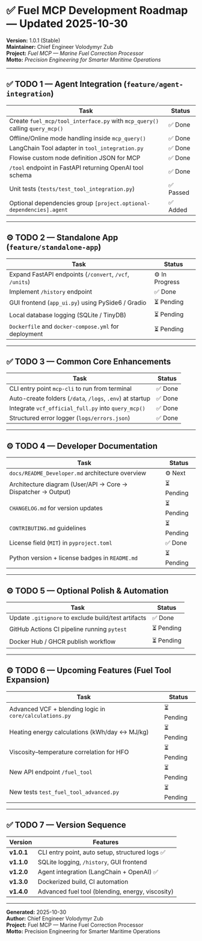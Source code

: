 # ✅ Fuel MCP Development Roadmap — Updated 2025-10-30

**Version:** 1.0.1 (Stable)  
**Maintainer:** Chief Engineer Volodymyr Zub  
**Project:** *Fuel MCP — Marine Fuel Correction Processor*  
**Motto:** *Precision Engineering for Smarter Maritime Operations*

---

## ✅ TODO 1 — Agent Integration (`feature/agent-integration`)

| Task | Status |
|------|--------|
| Create `fuel_mcp/tool_interface.py` with `mcp_query()` calling `query_mcp()` | ✅ Done |
| Offline/Online mode handling inside `mcp_query()` | ✅ Done |
| LangChain Tool adapter in `tool_integration.py` | ✅ Done |
| Flowise custom node definition JSON for MCP | ✅ Done |
| `/tool` endpoint in FastAPI returning OpenAI tool schema | ✅ Done |
| Unit tests (`tests/test_tool_integration.py`) | ✅ Passed |
| Optional dependencies group `[project.optional-dependencies].agent` | ✅ Added |

---

## ⚙️ TODO 2 — Standalone App (`feature/standalone-app`)

| Task | Status |
|------|--------|
| Expand FastAPI endpoints (`/convert`, `/vcf`, `/units`) | ⚙️ In Progress |
| Implement `/history` endpoint | ✅ Done |
| GUI frontend (`app_ui.py`) using PySide6 / Gradio | ⏳ Pending |
| Local database logging (SQLite / TinyDB) | ⏳ Pending |
| `Dockerfile` and `docker-compose.yml` for deployment | ⏳ Pending |

---

## ✅ TODO 3 — Common Core Enhancements

| Task | Status |
|------|--------|
| CLI entry point `mcp-cli` to run from terminal | ✅ Done |
| Auto-create folders (`/data`, `/logs`, `.env`) at startup | ✅ Done |
| Integrate `vcf_official_full.py` into `query_mcp()` | ✅ Done |
| Structured error logger (`logs/errors.json`) | ✅ Done |

---

## ⚙️ TODO 4 — Developer Documentation

| Task | Status |
|------|--------|
| `docs/README_Developer.md` architecture overview | ⚙️ Next |
| Architecture diagram (User/API → Core → Dispatcher → Output) | ⏳ Pending |
| `CHANGELOG.md` for version updates | ⏳ Pending |
| `CONTRIBUTING.md` guidelines | ⏳ Pending |
| License field (`MIT`) in `pyproject.toml` | ✅ Done |
| Python version + license badges in `README.md` | ⏳ Pending |

---

## ⚙️ TODO 5 — Optional Polish & Automation

| Task | Status |
|------|--------|
| Update `.gitignore` to exclude build/test artifacts | ✅ Done |
| GitHub Actions CI pipeline running `pytest` | ⏳ Pending |
| Docker Hub / GHCR publish workflow | ⏳ Pending |

---

## ⚙️ TODO 6 — Upcoming Features (Fuel Tool Expansion)

| Task | Status |
|------|--------|
| Advanced VCF + blending logic in `core/calculations.py` | ⏳ Pending |
| Heating energy calculations (kWh/day ↔ MJ/kg) | ⏳ Pending |
| Viscosity–temperature correlation for HFO | ⏳ Pending |
| New API endpoint `/fuel_tool` | ⏳ Pending |
| New tests `test_fuel_tool_advanced.py` | ⏳ Pending |

---

## ✅ TODO 7 — Version Sequence

| Version | Features |
|----------|-----------|
| **v1.0.1** | CLI entry point, auto setup, structured logs ✅ |
| **v1.1.0** | SQLite logging, `/history`, GUI frontend |
| **v1.2.0** | Agent integration (LangChain + OpenAI) ✅ |
| **v1.3.0** | Dockerized build, CI automation |
| **v1.4.0** | Advanced fuel tool (blending, energy, viscosity) |

---

**Generated:** 2025-10-30  
**Author:** Chief Engineer Volodymyr Zub  
**Project:** Fuel MCP — Marine Fuel Correction Processor  
**Motto:** Precision Engineering for Smarter Maritime Operations
